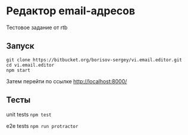 # Редактор email-адресов

Тестовое задание от rtb


## Запуск

```
git clone https://bitbucket.org/borisov-sergey/vi.email.editor.git
cd vi.email.editor
npm start
```

Затем перейти по ссылке [http://localhost:8000/](http://localhost:8000/)

## Тесты

unit tests
``npm test``

e2e tests
``npm run protractor``
